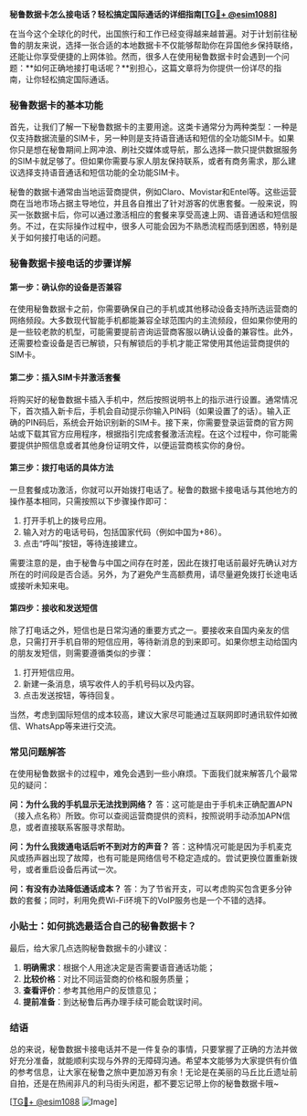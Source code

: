 **秘鲁数据卡怎么接电话？轻松搞定国际通话的详细指南[[TG💪+ @esim1088](https://t.me/s/esim1088)]**

在当今这个全球化的时代，出国旅行和工作已经变得越来越普遍。对于计划前往秘鲁的朋友来说，选择一张合适的本地数据卡不仅能够帮助你在异国他乡保持联络，还能让你享受便捷的上网体验。然而，很多人在使用秘鲁数据卡时会遇到一个问题：**如何正确地接打电话呢？**别担心，这篇文章将为你提供一份详尽的指南，让你轻松搞定国际通话。

### 秘鲁数据卡的基本功能

首先，让我们了解一下秘鲁数据卡的主要用途。这类卡通常分为两种类型：一种是仅支持数据流量的SIM卡，另一种则是支持语音通话和短信的全功能SIM卡。如果你只是想在秘鲁期间上网冲浪、刷社交媒体或导航，那么选择一款只提供数据服务的SIM卡就足够了。但如果你需要与家人朋友保持联系，或者有商务需求，那么建议选择支持语音通话和短信功能的全功能SIM卡。

秘鲁的数据卡通常由当地运营商提供，例如Claro、Movistar和Entel等。这些运营商在当地市场占据主导地位，并且各自推出了针对游客的优惠套餐。一般来说，购买一张数据卡后，你可以通过激活相应的套餐来享受高速上网、语音通话和短信服务。不过，在实际操作过程中，很多人可能会因为不熟悉流程而感到困惑，特别是关于如何接打电话的问题。

### 秘鲁数据卡接电话的步骤详解

#### 第一步：确认你的设备是否兼容

在使用秘鲁数据卡之前，你需要确保自己的手机或其他移动设备支持所选运营商的网络频段。大多数现代智能手机都能兼容全球范围内的主流频段，但如果你使用的是一些较老款的机型，可能需要提前咨询运营商客服以确认设备的兼容性。此外，还需要检查设备是否已解锁，只有解锁后的手机才能正常使用其他运营商提供的SIM卡。

#### 第二步：插入SIM卡并激活套餐

将购买好的秘鲁数据卡插入手机中，然后按照说明书上的指示进行设置。通常情况下，首次插入新卡后，手机会自动提示你输入PIN码（如果设置了的话）。输入正确的PIN码后，系统会开始识别新的SIM卡。接下来，你需要登录运营商的官方网站或下载其官方应用程序，根据指引完成套餐激活流程。在这个过程中，你可能需要提供护照信息或者其他身份证明文件，以便运营商核实你的身份。

#### 第三步：拨打电话的具体方法

一旦套餐成功激活，你就可以开始拨打电话了。秘鲁的数据卡接电话与其他地方的操作基本相同，只需按照以下步骤操作即可：

1. 打开手机上的拨号应用。
2. 输入对方的电话号码，包括国家代码（例如中国为+86）。
3. 点击“呼叫”按钮，等待连接建立。

需要注意的是，由于秘鲁与中国之间存在时差，因此在拨打电话前最好先确认对方所在的时间段是否合适。另外，为了避免产生高额费用，请尽量避免拨打长途电话或接听未知来电。

#### 第四步：接收和发送短信

除了打电话之外，短信也是日常沟通的重要方式之一。要接收来自国内亲友的信息，只需打开手机自带的短信应用，等待新消息的到来即可。如果你想主动给国内的朋友发短信，则需要遵循类似的步骤：

1. 打开短信应用。
2. 新建一条消息，填写收件人的手机号码以及内容。
3. 点击发送按钮，等待回复。

当然，考虑到国际短信的成本较高，建议大家尽可能通过互联网即时通讯软件如微信、WhatsApp等来进行交流。

### 常见问题解答

在使用秘鲁数据卡的过程中，难免会遇到一些小麻烦。下面我们就来解答几个最常见的疑问：

**问：为什么我的手机显示无法找到网络？**
答：这可能是由于手机未正确配置APN（接入点名称）所致。你可以查阅运营商提供的资料，按照说明手动添加APN信息，或者直接联系客服寻求帮助。

**问：为什么我拨通电话后听不到对方的声音？**
答：这种情况可能是因为手机麦克风或扬声器出现了故障，也有可能是网络信号不稳定造成的。尝试更换位置重新拨号，或者重启设备后再试一次。

**问：有没有办法降低通话成本？**
答：为了节省开支，可以考虑购买包含更多分钟数的套餐；同时，利用免费Wi-Fi环境下的VoIP服务也是一个不错的选择。

### 小贴士：如何挑选最适合自己的秘鲁数据卡？

最后，给大家几点选购秘鲁数据卡的小建议：

1. **明确需求**：根据个人用途决定是否需要语音通话功能；
2. **比较价格**：对比不同运营商的价格和服务质量；
3. **查看评价**：参考其他用户的反馈意见；
4. **提前准备**：到达秘鲁后再办理手续可能会耽误时间。

### 结语

总的来说，秘鲁数据卡接电话并不是一件复杂的事情，只要掌握了正确的方法并做好充分准备，就能顺利实现与外界的无障碍沟通。希望本文能够为大家提供有价值的参考信息，让大家在秘鲁之旅中更加游刃有余！无论是在美丽的马丘比丘遗址前自拍，还是在热闹非凡的利马街头闲逛，都不要忘记带上你的秘鲁数据卡哦~

[[TG💪+ @esim1088](https://t.me/s/esim1088) ![Image](https://i.postimg.cc/4NQfJmqS/Snipaste-2025-05-13-00-14-12.png)]